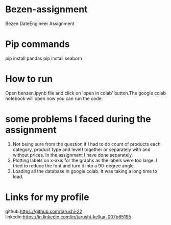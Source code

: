 # Bezen-assignment
Bezen DateEngineer Assignment

# Pip commands
pip install pandas
pip install seaborn

# How to run
Open benzen.ipynb file and click on 'open in colab' button.The google colab notebook will open now you can run the code.


# some problems I faced during the assignment

1. Not being sure from the question if I had to do count of products each category, product type and level1 together or separately with and without prices. In the assignment I have done separately.
2. Plotting labels on x-axis for the graphs as the labels were too large. I tried to reduce the font and turn it into a 90-degree angle.
3. Loading all the database in google colab. It was taking a long time to load.

# Links for my profile

github:https://github.com/tarushi-22
linkedin:https://in.linkedin.com/in/tarushi-kelkar-007b65195
